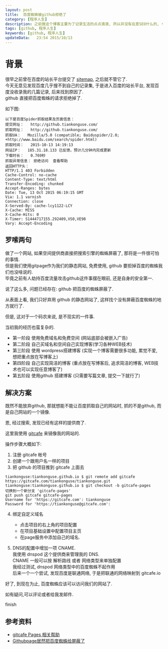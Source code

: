 ```yaml
---  
layout: post
title:  百度蜘蛛被github拒绝了
category: [程序人生]
description: 之前做这个博客主要为了记录生活的点点滴滴, 所以并没有在意SEO什么的, 今天发现百度蜘蛛被github拒绝了
tags: [github, 程序人生]
keywords: [github, 程序人生]
updateData:   23:54 2015/10/13
---
```



# 背景

很早之前曾在百度的站长平台提交了 [sitemap](http://github.tiankonguse.com/sitemap.txt), 之后就不管它了.  
今天无意见发现百度几乎搜不到自己的记录集, 于是进入百度的站长平台, 发现百度没收录我的几篇记录, 后来找到原因了.  
github 直接把百度蜘蛛的请求拒绝掉了.  

如下图:  

```
以下是百度Spider抓取结果及页面信息：
提交网址：	http://github.tiankonguse.com/
抓取网址：	http://github.tiankonguse.com/
抓取UA：	Mozilla/5.0 (compatible; Baiduspider/2.0; +http://www.baidu.com/search/spider.html)
抓取时间：	2015-10-13 14:19:13
网站IP：	185.31.18.133 已反馈，预计几分钟内完成更新
下载时长：	0.769秒
抓取异常信息：	拒绝访问  查看帮助 
返回HTTP头：
HTTP/1.1 403 Forbidden
Cache-Control: no-cache
Content-Type: text/html
Transfer-Encoding: chunked
Accept-Ranges: bytes
Date: Tue, 13 Oct 2015 06:19:15 GMT
Via: 1.1 varnish
Connection: close
X-Served-By: cache-lcy1122-LCY
X-Cache: MISS
X-Cache-Hits: 0
X-Timer: S1444717155.292409,VS0,VE98
Vary: Accept-Encoding
```

## 罗嗦两句  

做了一个网站, 如果空间提供商直接把搜索引擎的蜘蛛屏蔽了, 那将是一件很可怕的事情.  
但是我们使用gitpage作为我们的静态网站, 免费使用, github 要拒掉百度的蜘蛛我们也没啥说的.  
毕竟之前有人劫持百度流量攻击github这件事摆在眼前, 还是自身的安全第一.  

说了这么多, 问题已经存在: github 把百度的蜘蛛屏蔽了.  

从表面上看, 我们只好弃用 github 的静态网站了, 这样找个没有屏蔽百度蜘蛛的地方就行了.  

但是, 这对于一个码农来说, 是不现实的一件事.  

当初我的经历也蛮复杂的.  

* 第一阶段 使用免费域名和免费空间 (网站底部会被嵌入广告)
* 第二阶段 自己买域名和空间自己实现博客(学习各种WEB技术)
* 第三阶段 使用 wordpress搭建博客 (实现一个博客需要很多功能, 累觉不爱, 想把重点放在写博客上)
* 第四阶段 自己实现简洁的博客 (重点放在写博客后, 追求简洁的博客, WEB技术也可以实现任意博客了)
* 第五阶段 使用github 搭建博客 (只需要写篇文章, 提交一下就行了)


## 解决方案

既然不能放弃github, 那就想能不能让百度抓取自己的网站时, 抓的不是github, 而是自己网站的一个镜像.  

恩, 经过搜索, 发现已经有这样的提供商了.  

这里我使用 [gitcafe](https://gitcafe.com) 来镜像我的网站的.  


操作步骤大概如下:  


1. 注册 gitcafe 帐号
2. 创建一个跟用户名一样的项目
3. 把 github 的项目推到 gitcafe 上面去

```
tiankonguse:tiankonguse.github.io $ git remote add gitcafe https://gitcafe.com/tiankonguse/tiankonguse.git
tiankonguse:tiankonguse.github.io $ git checkout -b gitcafe-pages
切换到一个新分支 'gitcafe-pages'
git push gitcafe gitcafe-pages 
Username for 'https://gitcafe.com': tiankonguse
Password for 'https://tiankonguse@gitcafe.com': 
```

4. 绑定自定义域名
   * 点击项目的右上角的项目配置
   * 在项目基础设置中配置项目主页
   * 在page服务中添加自己的域名.


5. DNS的配置中增加一项 CNAME.  
   我使用 dnspod 这个提供商来管理我的 DNS.  
   CNAME 一般可以按 解析路线 或者 网络类型来单独配置  
   我经过测试, dnspod 网络类型中的百度蜘蛛不起作用  
   后来一个一个尝试, 发现百度是联通网络, 于是把联通的网络映射到 gitcafe.io
   

好了, 到现在为止, 百度蜘蛛应该可以访问我们的网站了.  

如有疑问,可以评论或者给我发邮件.  

finish  


## 参考资料


* [gitcafe Pages 相关帮助](https://gitcafe.com/GitCafe/Help/wiki/Pages-%E7%9B%B8%E5%85%B3%E5%B8%AE%E5%8A%A9#wiki)
* [Githubpage居然把百度蜘蛛给屏蔽了](http://www.zhaoxiaodan.com/%E5%85%B6%E4%BB%96/GithubPage%E5%B1%85%E7%84%B6%E6%8A%8A%E7%99%BE%E5%BA%A6%E8%9C%98%E8%9B%9B%E7%BB%99%E5%B1%8F%E8%94%BD%E4%BA%86.html)



